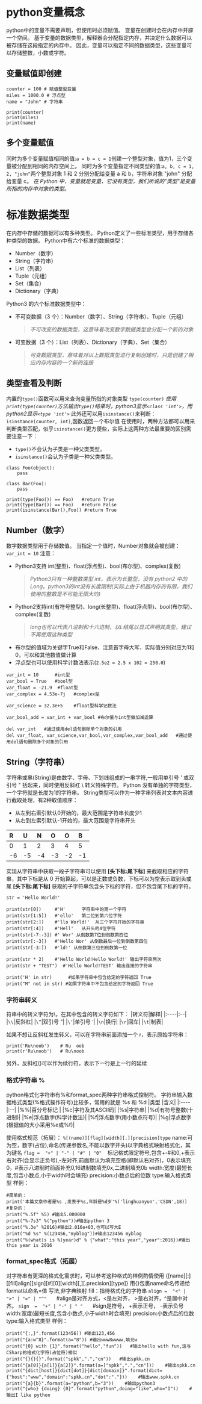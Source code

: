 # python变量概念
python中的变量不需要声明，但使用时必须赋值。
变量在创建时会在内存中开辟一个空间。
基于变量的数据类型，解释器会分配指定内存，并决定什么数据可以被存储在这段指定的内存中。
因此，变量可以指定不同的数据类型，这些变量可以存储整数，小数或字符。
## 变量赋值即创建
```
counter = 100 # 赋值整型变量
miles = 1000.0 # 浮点型
name = "John" # 字符串

print(counter)
print(miles)
print(name)
```
## 多个变量赋值
同时为多个变量赋值相同的值:`a = b = c = 1`创建一个整型对象，值为1，三个变量被分配到相同的内存空间上。
同时为多个变量指定不同类型的值:`a, b, c = 1, 2, "john"`两个整型对象 1 和 2 分别分配给变量 a 和 b，字符串对象 "john" 分配给变量 c。
_在 Python 中，变量就是变量，它没有类型，我们所说的"类型"是变量所指的内存中对象的类型。_
# 标准数据类型
在内存中存储的数据可以有多种类型。
Python定义了一些标准类型，用于存储各种类型的数据。
Python中有六个标准的数据类型：
* Number（数字）
* String（字符串）
* List（列表）
* Tuple（元组）
* Set（集合）
* Dictionary（字典）

Python3 的六个标准数据类型中：
* 不可变数据（3 个）：Number（数字）、String（字符串）、Tuple（元组）
  >_不可改变的数据类型，这意味着改变数字数据类型会分配一个新的对象_
* 可变数据（3 个）：List（列表）、Dictionary（字典）、Set（集合）
  >_可变数据类型，意味着对以上数据类型进行复制创建时，只是创建了相应内存内容的一个新的连接_
## 类型查看及判断
内置的`type()`函数可以用来查询变量所指的对象类型
`type(counter)`
_使用`print(type(counter)`方法输出`type()`结果时，python3显示`<class 'int'>`，而python2显示`<type 'int'>`_
此外还可以用`isinstance()`来判断：
`isinstance(counter, int)`,函数返回一个布尔值
在使用时，两种方法都可以用来判断类型匹配，似乎`isinstance()`更方便些，实际上这两种方法最重要的区别需要注意一下：
* `type()`不会认为子类是一种父类类型。
* `isinstance()`会认为子类是一种父类类型。
```
class Foo(object):
    pass

class Bar(Foo):
    pass

print(type(Foo()) == Foo)   #return True
print(type(Bar()) == Foo)   #return False
print(isinstance(Bar(),Foo)) #return True
```
## Number（数字）
数字数据类型用于存储数值。
当指定一个值时，Number对象就会被创建：`var_int = 10`
注意：
* Python3支持 int(整型)、float(浮点型)、bool(布尔型)、complex(复数)
   > _Python3只有一种整数类型 int，表示为长整型，没有 python2 中的 Long。python3的int没有长度限制(实际上由于机器内存的有限，我们使用的整数是不可能无限大的)_
* Python2支持int(有符号整型)、long(长整型)、float(浮点型)、bool(布尔型)、complex(复数)
   >_long也可以代表八进制和十六进制，以L结尾以显式声明其类型，建议不再使用这种类型_
* 布尔型的值域为关键字True和False，注意首字母大写，实际值分别对应为1和0，可以和其他数值做计算
* 浮点型也可以使用科学计数法表示(`2.5e2 = 2.5 x 102 = 250.0`)
```
var_int = 10      #int型
var_bool = True   #bool型
var_float = -21.9  #float型
var_complex = 4.53e-7j   #complex型

var_science = 32.3e+5    #float型科学记数法

var_bool_add = var_int + var_bool #布尔值与int型做加减运算

del var_int   #通过使用del语句删除单个对象的引用
del var_float, var_science,var_bool,var_complex,var_bool_add   #通过使用del语句删除多个对象的引用
``` 
## String（字符串）
字符串或串(String)是由数字、字母、下划线组成的一串字符,一般用单引号 ' 或双引号 " 括起来，同时使用反斜杠 \ 转义特殊字符。
Python 没有单独的字符类型，一个字符就是长度为1的字符串。
String类型可以作为一种字串列表对文本内容进行截取处理，有2种取值顺序：
* 从左到右索引默认0开始的，最大范围是字符串长度少1
* 从右到左索引默认-1开始的，最大范围是字符串开头

|  R|  U|  N|  O|  O|  B|
|:--|:--|:--|:--|:--|:--|
|  0|  1|  2|  3|  4|  5|
| -6| -5| -4| -3| -2| -1|
实现从字符串中获取一段子字符串可以使用 __[头下标:尾下标]__ 来截取相应的字符串，其中下标是从 0 开始算起，可以是正数或负数，下标可以为空表示取到头或尾
__[头下标:尾下标]__ 获取的子字符串包含头下标的字符，但不包含尾下标的字符。
```
str = 'Hello World!'

print(str[0])     #'H'      字符串中的第一个字符
print(str[1:5])   #'ello'   第二位到第六位字符
print(str[2:])    #'llo World!'  从三个字符开始的字符串
print(str[:4])    #'Hell'   从开头的4位字符 
print(str[-7:-3]) #' Wor' 从倒数第7位到倒数第四位
print(str[:-3])   #'Hello Wor' 从倒数最后一位到倒数第四位
print(str[-3:])   #'ld!' 从倒数第三位到倒数第一位

print(str * 2)    #'Hello World!Hello World!' 输出字符串两次
print(str + "TEST")  #'Hello World!TEST' 输出连接的字符串

print('H' in str)      #如果字符串中包含给定的字符返回 True
print("M" not in str) #如果字符串中不包含给定的字符返回 True
```
### 字符串转义
符串中的转义字符为\，在其中包含的转义字符如下：
|转义符|解释|
|:----|:--|
|`\\`|反斜杠\|
|`\”`|双引号 “|
|`\’`|单引号 ‘|
|`\n`|换行|
|`\r`|回车|
|`\t`|制表|

如果不想让反斜杠发生转义，可以在字符串前面添加一个 r，表示原始字符串：
```
print('Ru\noob')    # Ru  oob
print(r'Ru\noob')   # Ru\noob
```
另外，反斜杠(\)可以作为续行符，表示下一行是上一行的延续

### 格式字符串  % 
python格式化字符串有%和format_spec两种字符串格式控制符。
字符串输入数据格式类型(%格式操作符号)比较多，常用的就是 %s 和 %d 
|类型 |含义|
|:----|:--|
|%%|百分号标记 |
|%c|字符及其ASCII码|
|%s|字符串| 
|%d|有符号整数(十进制)| 
|%e|浮点数字(科学计数法)|
|%f|浮点数字(用小数点符号)|
|%g|浮点数字(根据值的大小采用%e或%f)| 

使用格式规范（拓展）：
`%[(name)][flag][width][.][precision]type`
name:可为空，数字(占位),命名(传递参数名,不能以数字开头)以字典格式映射格式化，其为键名
`flag =  "+" | "-" | "#" | "0"　` 标记格式限定符号,包含+-#和0,+表示右对齐(会显示正负号),-左对齐,前面默认为填充空格(即默认右对齐)，0表示填充0，#表示八进制时前面补充0,16进制数填充0x,二进制填充0b
width:宽度(最短长度,包含小数点,小于width时会填充)
precision:小数点后的位数 
type:输入格式类型
样例：
```
#简单的：
print('本篇文章作者是%s ,发表于%s,年龄是%d岁'%('linghuanyun','CSDN',18))
#复杂的：
print("%.5f" %5) #输出5.000000
print("%-7s3" %("python"))#输出python 3
print("%.3e" %2016)#输出2.016e+03,也可以写大E
print("%d %s" %(123456,"myblog"))#输出123456 myblog
print("%(what)s is %(year)d" % {"what":"this year","year":2016})#输出this year is 2016
```
### format_spec格式（拓展）
对字符串有更深的格式化需求时，可以参考这种格式的样例酌情使用
{[name][:][[fill]align][sign][#][0][width][,][.precision][type]}
用{}包裹name命名传递给format以命名=值 写法,非字典映射
fill：指待格式化的字符串
`align =  "<" | ">" | "=" | "^"　`　#align是对齐方式，<是左对齐， >是右对齐，^是居中对齐。
`sign  =  "+" | "-" | " "　`　#sign是符号， +表示正号， -表示负号
width:宽度(最短长度,包含小数点,小于width时会填充)
precision:小数点后的位数
type:输入格式类型 
样例：
```
print("{:,}".format(123456)) #输出123,456
print("{a:w^8}".format(a="8")) #输出www8wwww,填充w
print("{0} with {1}".format("hello","fun"))   #输出hello with fun,这与CSharp的格式化字符(占位符)相似
print("{}{}{}".format("spkk",".","cn"))   #输出spkk.cn
print("{a[0]}{a[1]}{a[2]}".format(a=["spkk",".","cn"]))    #输出spkk.cn
print("{dict[host]}{dict[dot]}{dict[domain]}".format(dict={"host":"www","domain":"spkk.cn","dot":"."}))    #输出www.spkk.cn
print("{a}{b}".format(a="python",b="3"))    #输出python3
print("{who} {doing} {0}".format("python",doing="like",who="I"))    #输出I like python
```
